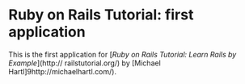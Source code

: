 # Ruby on Rails Tutorial: first application

This is the first application for
[*Ruby on Rails Tutorial: Learn Rails by Example*](http:// railstutorial.org/)
by [Michael Hartl]9http://michaelhartl.com/).